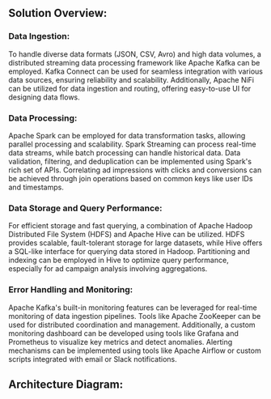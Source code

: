 ## Solution Overview:

### Data Ingestion:
To handle diverse data formats (JSON, CSV, Avro) and high data volumes, a distributed streaming data processing framework like Apache Kafka can be employed. Kafka Connect can be used for seamless integration with various data sources, ensuring reliability and scalability. Additionally, Apache NiFi can be utilized for data ingestion and routing, offering easy-to-use UI for designing data flows.

### Data Processing:
Apache Spark can be employed for data transformation tasks, allowing parallel processing and scalability. Spark Streaming can process real-time data streams, while batch processing can handle historical data. Data validation, filtering, and deduplication can be implemented using Spark's rich set of APIs. Correlating ad impressions with clicks and conversions can be achieved through join operations based on common keys like user IDs and timestamps.

### Data Storage and Query Performance:
For efficient storage and fast querying, a combination of Apache Hadoop Distributed File System (HDFS) and Apache Hive can be utilized. HDFS provides scalable, fault-tolerant storage for large datasets, while Hive offers a SQL-like interface for querying data stored in Hadoop. Partitioning and indexing can be employed in Hive to optimize query performance, especially for ad campaign analysis involving aggregations.

### Error Handling and Monitoring:
Apache Kafka's built-in monitoring features can be leveraged for real-time monitoring of data ingestion pipelines. Tools like Apache ZooKeeper can be used for distributed coordination and management. Additionally, a custom monitoring dashboard can be developed using tools like Grafana and Prometheus to visualize key metrics and detect anomalies. Alerting mechanisms can be implemented using tools like Apache Airflow or custom scripts integrated with email or Slack notifications.

## Architecture Diagram:

